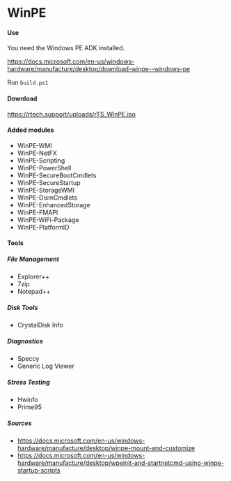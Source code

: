 # WinPE

#### Use

You need the Windows PE ADK installed.

https://docs.microsoft.com/en-us/windows-hardware/manufacture/desktop/download-winpe--windows-pe

Run `build.ps1`

#### Download

https://rtech.support/uploads/rTS_WinPE.iso

#### Added modules
* WinPE-WMI
* WinPE-NetFX
* WinPE-Scripting
* WinPE-PowerShell
* WinPE-SecureBootCmdlets
* WinPE-SecureStartup
* WinPE-StorageWMI
* WinPE-DismCmdlets
* WinPE-EnhancedStorage
* WinPE-FMAPI
* WinPE-WiFi-Package
* WinPE-PlatformID

#### Tools

##### File Management
* Explorer++
* 7zip
* Notepad++

##### Disk Tools
* CrystalDisk Info

##### Diagnostics
* Speccy
* Generic Log Viewer

##### Stress Testing
* Hwinfo
* Prime95

##### Sources
* https://docs.microsoft.com/en-us/windows-hardware/manufacture/desktop/winpe-mount-and-customize
* https://docs.microsoft.com/en-us/windows-hardware/manufacture/desktop/wpeinit-and-startnetcmd-using-winpe-startup-scripts 